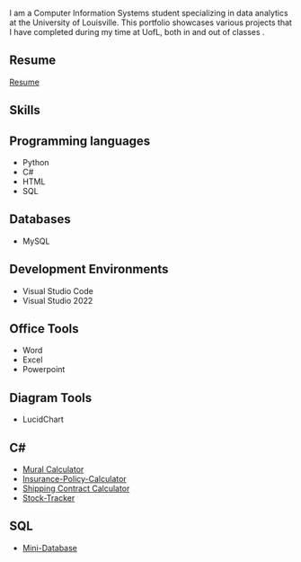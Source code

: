 I am a Computer Information Systems student specializing in data analytics at the University of Louisville. This portfolio showcases various projects that I have completed during my time at UofL, both in and out of classes
. 
## Resume
[Resume](https://pages.github.com/)

## Skills

## Programming languages
* Python
* C#
* HTML
* SQL

## Databases
* MySQL

## Development Environments
* Visual Studio Code
* Visual Studio 2022

## Office Tools
* Word
* Excel
* Powerpoint

## Diagram Tools
* LucidChart

## C#
* [Mural Calculator](https://github.com/AlexanderWelsh/Mural-Calculator)
* [Insurance-Policy-Calculator](https://github.com/AlexanderWelsh/Insurance-Policy-Calculator/tree/main)
* [Shipping Contract Calculator](https://github.com/AlexanderWelsh/Shipping-Contract-Calculator)
* [Stock-Tracker](https://github.com/AlexanderWelsh/Stock-Tracker)

## SQL
* [Mini-Database](https://github.com/AlexanderWelsh/Mini-Database)
